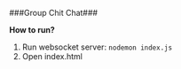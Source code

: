 ###Group Chit Chat###

**How to run?**
1. Run websocket server: `nodemon index.js`
2. Open index.html

